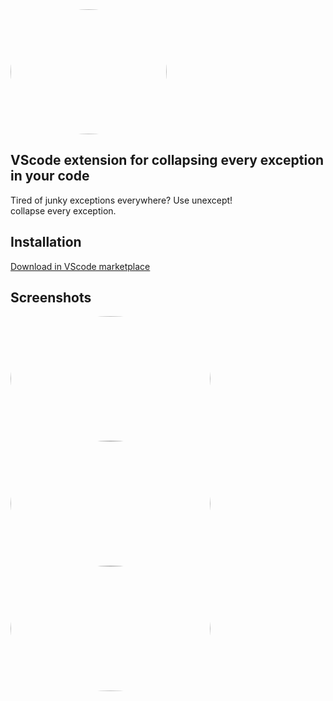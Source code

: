 <img style="border-radius:50%" src="https://user-images.githubusercontent.com/61390950/133910001-c902e3f1-c356-427e-9981-a90b65433de5.png" width="250" height="200" />

## VScode extension for collapsing every exception in your code
  
  
Tired of junky exceptions everywhere? Use unexcept!  
collapse every exception.  

## Installation
[Download in VScode marketplace](https://marketplace.visualstudio.com/items?itemName=thewh1teagle.unexcept)

## Screenshots
<img style="border-radius:50%" src="https://user-images.githubusercontent.com/61390950/133910431-8b61ebf2-5dd0-4425-884b-9575c7cef724.png" width="320" height="200" />  <img style="border-radius:50%" src="https://user-images.githubusercontent.com/61390950/133910442-5648dea7-89fb-4fc9-870e-07371b9a3614.png" width="320" height="200" /> <img style="border-radius:50%" src="https://user-images.githubusercontent.com/61390950/133910457-dabbd9a1-523a-43c1-8f9e-8a9c3b64b94a.png" width="320" height="200"/>
